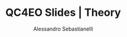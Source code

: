 ---
layout: presentation
author: Alessandro Sebastianelli
title: QC4EO Slides | Theory
description: Slides deck about quantum computing for earth obsevation by A. Sebastianelli.
footer:
design: white # choose from beige, black, blood, league, moon, night, serif, simple, sky, solarized, white
---